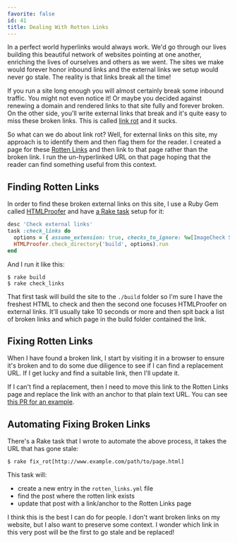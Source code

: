 ```yaml
---
favorite: false
id: 41
title: Dealing With Rotten Links
---
```


In a perfect world hyperlinks would always work. We'd go through our lives
building this beautiful network of websites pointing at one another, enriching
the lives of ourselves and others as we went. The sites we make would forever
honor inbound links and the external links we setup would never go stale. The
reality is that links break all the time!

If you run a site long enough you will almost certainly break some inbound
traffic. You might not even notice it! Or maybe you decided against renewing a
domain and rendered links to that site fully and forever broken. On the other
side, you'll write external links that break and it's quite easy to miss these
broken links. This is called [link rot][link_rot] and it sucks.

So what can we do about link rot? Well, for external links on this site, my
approach is to identify them and then flag them for the reader. I created a page
for these [Rotten Links][rotten] and then link to that page rather than the
broken link. I run the un-hyperlinked URL on that page hoping that the reader
can find something useful from this context.

## Finding Rotten Links

In order to find these broken external links on this site, I use a Ruby Gem
called [HTMLProofer][htmlproofer] and have [a Rake task][rake_task] setup for
it:

```ruby
desc 'Check external links'
task :check_links do
  options = { assume_extension: true, checks_to_ignore: %w[ImageCheck ScriptCheck], external_only: true }
  HTMLProofer.check_directory('build', options).run
end
```

And I run it like this:

```
$ rake build
$ rake check_links
```

That first task will build the site to the `./build` folder so I'm sure I have
the freshest HTML to check and then the second one focuses HTMLProofer on
external links. It'll usually take 10 seconds or more and then spit back a list
of broken links and which page in the build folder contained the link.

## Fixing Rotten Links

When I have found a broken link, I start by visiting it in a browser to ensure
it's broken and to do some due diligence to see if I can find a replacement URL.
If I get lucky and find a suitable link, then I'll update it.

If I can't find a replacement, then I need to move this link to the Rotten Links
page and replace the link with an anchor to that plain text URL. You can see
[this PR for an example][pr].

## Automating Fixing Broken Links

There's a Rake task that I wrote to automate the above process, it takes the URL
that has gone stale:

```
$ rake fix_rot[http://www.example.com/path/to/page.html]
```

This task will:

* create a new entry in the `rotten_links.yml` file
* find the post where the rotten link exists
* update that post with a link/anchor to the Rotten Links page

I think this is the best I can do for people. I don't want broken links on my
website, but I also want to preserve some context. I wonder which link in this
very post will be the first to go stale and be replaced!

[link_rot]: https://en.wikipedia.org/wiki/Link_rot
[rotten]: /rotten.html
[htmlproofer]: https://github.com/gjtorikian/html-proofer
[rake_task]: https://github.com/jonallured/jonallured.com/blob/04157a179a6312d83f9e1c114b500218202795c5/Rakefile#L26-L30
[pr]: https://github.com/jonallured/jonallured.com/pull/20
